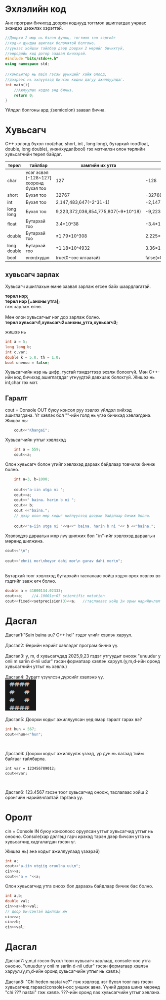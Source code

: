# Эхлэлийн код

Анх програм бичихэд доорхи коднууд тогтмол ашиглагдах учраас эхэндээ цээжлэх хэрэгтэй.

```cpp
//Доорхи 2 мөр нь бэлэн функц, тогтмол тоо зэргийг 
//код-н дундаа ашиглах боломжтой болгоно.
//үүнээс хойшхи тайлбар дээр доорхи 2 мөрийг бичихгүй,
//өөрсдийн код дотор заавал бичээрэй.
#include "bits/stdc++.h"
using namespace std;

//компьютер нь main гэсэн функцийг хайж олоод,
//дээрээс нь эхлүүлээд бичсэн кодны дагуу ажиллуулдаг.
int main(){
    //Ажлуулах кодоо энд бичнэ.
    return 0;
}
```
Үйлдэл болгоны ард ;(semicolon) заавал бична.


# Хувьсагч

C++ хэлэнд бүхэл тоо(char, short, int , long long), бутархай тоо(float, double, long double), үнэн/худал(bool) гэх мэтчилэн олон төрлийн хувьсагчийн төрөл байдаг.

|  төрөл | тайлбар | хамгийн их утга | хамгийн бага утга |
|---|---|---|---|
| char | үсэг эсвэл [-128~127] хооронд бүхэл тоо | 127 | -128 |
| short | Бүхэл тоо | 32767 | -32768 |
| int | Бүхэл тоо | 2,147,483,647(=2^31-1) | -2,147,483,648(=-2^31) |
| long long | Бүхэл тоо | 9,223,372,036,854,775,807(~9*10^18) | -9,223,372,036,854,775,808(~-9*10^18) |
| float | Бутархай тоо | 3.4*10^38 | -3.4*10^38 |
| double | Бутархай тоо | ±1.79*10^308 | 2.225*10^-308 |
| long double | Бутархай тоо | ±1.18*10^4932 | 3.36*10^-4932 |
| bool | үнэн/худал | true(0-ээс ялгаатай) | false(=0) |

## хувьсагч зарлах

Хувьсагч ашиглахын өмнө заавал зарлаж өгсөн байх шаардлагатай.

**төрөл нэр;**<br>
**төрөл нэр [=анхны утга];**
<br>
гэж зарлаж өгнө. 
<br><br>
Мөн олон хувьсагчыг нэг дор зарлаж болно.<br>
**төрөл хувьсагч1,хувьсагч2=анхны_утга,хувьсагч3;**<br>


жишээ нь 
```cpp
int a = 5;
long long b;
int c,var;
double k = 5.0, th = 1.0;
bool unenuu = false;
```
Хувьсагчийн нэр нь цифр, тусгай тэмдэгтээр эхэлж болохгүй.
Мөн C++-ийн код бичихэд ашиглагддаг үгнүүдтэй давхцаж болохгүй.
Жишээ нь int,char гэх мэт.



## Гаралт

cout = Console OUT буюу консол руу хэвлэх үйлдэл хийхэд ашиглагдана.
Үг хэвлэх бол ""-ийн голд нь үгээ бичихэд хэвлэгдэнэ.
Жишээ нь:
```cpp
    cout<<"Khangai";
```

Хувьсагчийн утгыг хэвлэхэд
```cpp
    int a = 559;
    cout<<a;
```

Олон хувьсагч болон үгийг хэвлэхэд дараах байдлаар товчилж бичиж болно.

```cpp
    int a=3, b=1000;

    cout<<"a-iin utga ni ";
    cout<<a;
    cout<<" baina. harin b ni ";
    cout<< b;
    cout <<"baina.";
    // дээр олон мөр кодыг нийлүүлээд доорхи байдлаар бичиж болно.

    cout<<"a-iin utga ni "<<a<<" baina. harin b ni "<< b <<"baina.";
```

Хэвлэхдээ дараагын мөр лүү шилжих бол "\n"-ийг хэвлэхэд дараагын мөрөнд шилжинэ.
```cpp
cout<<"\n";

cout<<"ehnii mor\nhoyor dahi mor\n gurav dahi mor\n";
```
<br>
Бутархай тоог хэвлэхэд бутархайн таслалаас хойш хэдэн орох хэвлэх вэ гэдгийг зааж өгч болно.

```cpp
double a = 41000134.02333;
cout<<a;    //4.10001e+07 scientific notation
cout<<fixed<<setprecision(3)<<a;   //таслалаас хойш 3н орны нарийвчлалтай хэвлэнэ. 41000134.023
```


# Дасгал
Дасгал1:"Sain baina uu? C++ hel" гэдэг үгийг хэвлэн харуул.
<br><br>
Дасгал2: Өөрийн нэрийг хэвлэдэг програм бичнэ үү.
<br><br>
Дасгал3: y, m, d хувьсагчдад 2025,9,23 гэдэг утгуудыг оноож "unuudur y onii m sariin d-nii udur" гэсэн форматаар хэвлэн харуул.(y,m,d-ийн оронд хувьсагчийн утгыг нь хэвлэ.)
<br><br>
Дасгал4: Зурагт үзүүлсэн дүрсийг хэвлэнэ үү. 
<br><img src="pic/day2d3.png" width="100" height="100" />
<br><br>
Дасгал5: Доорхи кодыг ажиллуулсан үед ямар гаралт гарах вэ?
```cpp
int hun = 567;
cout<<hun<<"hun";
```
<br>

Дасгал6: Доорхи кодыг ажиллуулж үзээд, үр дүн нь яагаад тийм байгааг тайлбарла.
```
int var = 123456789012;
cout<<var;
```
<br>

Дасгал6: 123.4567 гэсэн тоог хувьсагчид оноож, таслалаас хойш 2 оронгийн нарийвчлалтай гаргана уу.

# Оролт
cin = Console IN буюу консолоос оруулсан утгыг хувьсагчид утгыг нь онооно.
Console(хар дэлгэц) гарч ирэхэд тэрэн дээр бичсэн утга нь хувьсагчид хадгалагдан гэсэн үг.

Жишээ нь( энэ кодыг ажиллуулаад үзээрэй)
```cpp
int a;
cout<<"a-iin utgiig oruulna uu\n";
cin>>a;
cout<<"a = "<<a;
```
Олон хувьсагчид утга оноох бол дараахь байдлаар бичиж бас болно.
```cpp
int a,b;
double val;
cin>>a>>b>>val;
// доор бичсэнтэй адилхан юм
cin>>a;
cin>>b;
cin>>val;
```

# Дасгал
Дасгал7: y,m,d гэсэн бүхэл тоон хувьсагч зарлаад, console-оос утга онооно.
"unuudur y onii m sariin d-nii udur" гэсэн форматаар хэвлэн харуул.(y,m,d-ийн оронд хувьсагчийн утгыг нь хэвлэ.)
<br><br>
Дасгал8: "Chi heden nastai ve?" гэж хэвлээд нэг бүхэл тоог nas гэсэн хувьсагчид гараас(console)-оос уншиж авна. Үүний дараа шинэ мөрөнд "chi ??? nastai" гэж хэвлэ.
???-ийн оронд nas хувьсагчийн утгыг хэвлэнэ.


